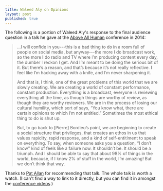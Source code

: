 ```yaml
---
title: Waleed Aly on Opinions
layout: post
published: true
---
```


The following is a portion of Waleed Aly's response to the final audience question in a talk he gave at the [Above All Human](http://aboveallhuman.co/) conference in 2014:

> ...I will confide in you---this is a bad thing to do in a room full of people on social media, but anyway---the more I do broadcast work, so the more I do radio and TV where I’m producing content every day, the dumber I reckon I get. And I’m meant to be doing the serious bit of it. But there’s a reason, and that’s because it’s not really reflective. I feel like I’m hacking away with a knife, and I’m never sharpening it.
>
> And that is, I think, one of the great problems of this world that we are slowly creating. We are creating a world of constant performance, constant production. Everything is a broadcast, everyone is reviewing everything all the time, as though things are worthy of review, as though they are worthy reviewers. We are in the process of losing our cultural humility, which sort of says, “You know what, there are certain opinions to which I’m not entitled.” Sometimes the most ethical thing to do is shut up.
>
> But, to go back to [Pierre] Bordieu’s point, we are beginning to create a social structure that privileges, that creates an ethos in us that values rapidity, rapid response, and a kind of self-entitlment to speak on everything. To say, when someone asks you a question, “I don’t know” kind of feels like a failure now. It shouldn’t be. It should be a triumph. And I should be able to say that about 98% of things in the world, because, if I know 2% of stuff in the world, I’m amazing! But we don’t think that way.

Thanks to [Pat Allan](https://twitter.com/pat) for recommending that talk. The whole talk is worth a watch. (I can't find a way to link to it directly, but you can find it in amongst the [conference videos](http://aboveallhuman.co/#videos).)
